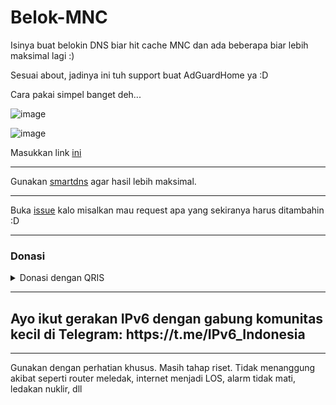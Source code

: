 # Belok-MNC
Isinya buat belokin DNS biar hit cache MNC dan ada beberapa biar lebih maksimal lagi :)

Sesuai about, jadinya ini tuh support buat AdGuardHome ya :D

Cara pakai simpel banget deh...

![image](https://user-images.githubusercontent.com/33513626/235434918-26e43221-8fcc-490a-a03b-ac917c6bf99b.png)

![image](https://user-images.githubusercontent.com/33513626/235435071-44570336-7e20-4e2f-b9dd-1103c1b84e60.png)

Masukkan link [ini](https://github.com/rapdodge/Belok-MNC/raw/main/rules)

<hr>

Gunakan [smartdns](https://github.com/pymumu/smartdns) agar hasil lebih maksimal.

<hr>

Buka [issue](https://github.com/rapdodge/Belok-MNC/issues) kalo misalkan mau request apa yang sekiranya harus ditambahin :D

<hr>
<h3>Donasi</h3>
<details>
  <summary>Donasi dengan QRIS</summary>
  <img src="https://github.com/rapdodge/Belok-MNC/raw/main/.github/QRIS.jpg" style="width:50%;height:50%;">
</details>
<hr>

<h2>Ayo ikut gerakan IPv6 dengan gabung komunitas kecil di Telegram: https://t.me/IPv6_Indonesia</h2>

<hr>

Gunakan dengan perhatian khusus. Masih tahap riset. Tidak menanggung akibat seperti router meledak, internet menjadi LOS, alarm tidak mati, ledakan nuklir, dll
